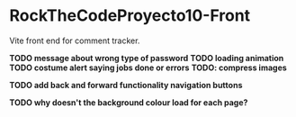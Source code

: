 # RockTheCodeProyecto10-Front

Vite front end for comment tracker.

**TODO message about wrong type of password**
**TODO loading animation**
**TODO costume alert saying jobs done or errors**
**TODO: compress images**

**TODO add back and forward functionality navigation buttons**

**TODO why doesn't the background colour load for each page?**

